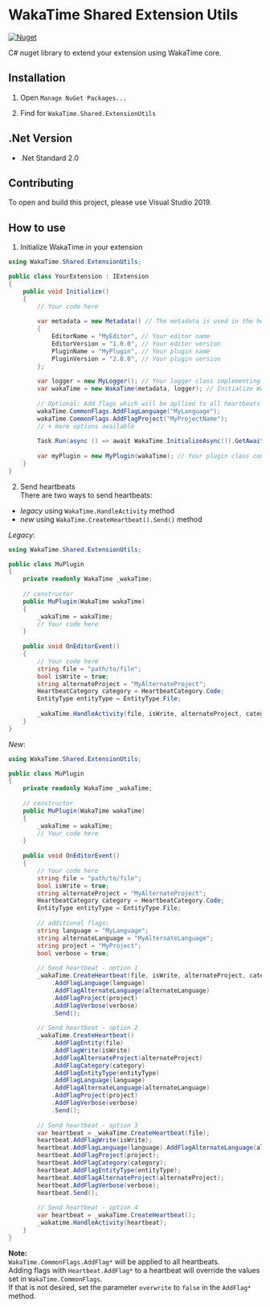 WakaTime Shared Extension Utils
=====================

[![Nuget](https://img.shields.io/nuget/vpre/WakaTime.Shared.ExtensionUtils?label=release)](https://www.nuget.org/packages/WakaTime.Shared.ExtensionUtils/)

C# nuget library to extend your extension using WakaTime core.

Installation
------------

1. Open `Manage NuGet Packages...`

2. Find for `WakaTime.Shared.ExtensionUtils`

.Net Version
--------------------------------

* .Net Standard 2.0

Contributing
------------

To open and build this project, please use Visual Studio 2019.


How to use
------------

1. Initialize WakaTime in your extension
```csharp
using WakaTime.Shared.ExtensionUtils;

public class YourExtension : IExtension
{
    public void Initialize()
    {
        // Your code here
        
        var metadata = new Metadata() // The metadata is used in the heartbeat to identify the editor and plugin
        {
            EditorName = "MyEditor", // Your editor name
            EditorVersion = "1.0.0", // Your editor version
            PluginName = "MyPlugin", // Your plugin name
            PluginVersion = "2.0.0", // Your plugin version
        };
        
        var logger = new MyLogger(); // Your logger class implementing WakaTime.Shared.ExtensionUtils.ILogger
        var wakaTime = new WakaTime(metadata, logger); // Initialize WakaTime
        
        // Optional: Add flags which will be apllied to all heartbeats
        wakaTime.CommonFlags.AddFlagLanguage("MyLanguage");
        wakaTime.CommonFlags.AddFlagProject("MyProjectName");
        // + more options available
        
        Task.Run(async () => await WakaTime.InitializeAsync()).GetAwaiter().GetResult(); // Start WakaTime
        
        var myPlugin = new MyPlugin(wakaTime); // Your plugin class containing event handlers for editor events
    }
}
```

2. Send heartbeats  
There are two ways to send heartbeats:
- _legacy_ using `WakaTime.HandleActivity` method
- _new_ using `WakaTime.CreateHeartbeat().Send()` method

_Legacy_:
```csharp
using WakaTime.Shared.ExtensionUtils;

public class MuPlugin
{
    private readonly WakaTime _wakaTime;
    
    // constructor
    public MuPlugin(WakaTime wakaTime)
    {
        _wakaTime = wakaTime;        
        // Your code here
    }
    
    public void OnEditorEvent()
    {
        // Your code here
        string file = "path/to/file";
        bool isWrite = true;
        string alternateProject = "MyAlternateProject";
        HeartbeatCategory category = HeartbeatCategory.Code;
        EntityType entityType = EntityType.File;
        
        _wakaTime.HandleActivity(file, isWrite, alternateProject, category, entityType);
    }
}
```

_New_:
```csharp
using WakaTime.Shared.ExtensionUtils;

public class MuPlugin
{
    private readonly WakaTime _wakaTime;
    
    // constructor
    public MuPlugin(WakaTime wakaTime)
    {
        _wakaTime = wakaTime;        
        // Your code here
    }
    
    public void OnEditorEvent()
    {
        // Your code here
        string file = "path/to/file";
        bool isWrite = true;
        string alternateProject = "MyAlternateProject";
        HeartbeatCategory category = HeartbeatCategory.Code;
        EntityType entityType = EntityType.File;
        
        // additional flags:
        string language = "MyLanguage";
        string alternateLanguage = "MyAlternateLanguage";
        string project = "MyProject";
        bool verbose = true;
        
        // Send heartbeat - option 1
        _wakaTime.CreateHeartbeat(file, isWrite, alternateProject, category, entityType)
            .AddFlagLanguage(language)
            .AddFlagAlternateLanguage(alternateLanguage)
            .AddFlagProject(project)
            .AddFlagVerbose(verbose)
            .Send();
        
        // Send heartbeat - option 2
        _wakaTime.CreateHeartbeat()
            .AddFlagEntity(file)
            .AddFlagWrite(isWrite)
            .AddFlagAlternateProject(alternateProject)
            .AddFlagCategory(category)
            .AddFlagEntityType(entityType)
            .AddFlagLanguage(language)
            .AddFlagAlternateLanguage(alternateLanguage)
            .AddFlagProject(project)
            .AddFlagVerbose(verbose)
            .Send();
        
        // Send heartbeat - option 3
        var heartbeat = _wakaTime.CreateHeartbeat(file);
        heartbeat.AddFlagWrite(isWrite);
        heartbeat.AddFlagLanguage(language).AddFlagAlternateLanguage(alternateLanguage);
        heartbeat.AddFlagProject(project);
        heartbeat.AddFlagCategory(category);
        heartbeat.AddFlagEntityType(entityType);
        heartbeat.AddFlagAlternateProject(alternateProject);
        heartbeat.AddFlagVerbose(verbose);
        heartbeat.Send();
        
        // Send heartbeat - option 4
        var heartbeat = _wakaTime.CreateHeartbeat();
        _wakatime.HandleActivity(heartbeat);
    }
}
```


**Note:**   
`WakaTime.CommonFlags.AddFlag*` will be applied to all heartbeats.  
Adding flags with `Heartbeat.AddFlag*` to a heartbeat will override the values set in `WakaTime.CommonFlags`.  
If that is not desired, set the parameter `overwrite` to `false` in the `AddFlag*` method.